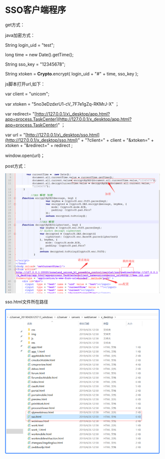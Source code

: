 # SSO客户端程序

get方式：

java加密方式：

String login\_uid = "test"; 

long time = new Date\(\).getTime\(\); 

String sso\_key = "12345678";

 String xtoken = **Crypto**.encrypt\( login\_uid + "\#" + time, sso\_key \);

js脚本打开url,如下：

var client = "unicom"; 

var xtoken = "5no3eDzdxrU1-cV\_7F7e1gZq-RKMrJ-X" ；

var redirect= "[http://127.0.0.1/x\_desktop/app.html?app=process.TaskCenter](http://127.0.0.1/x_desktop/app.html?app=process.TaskCenter)" ；

var url = "[http://127.0.0.1/x\_desktop/sso.html](http://127.0.0.1/x_desktop/sso.html)" + "?client=" + client + "&xtoken=" + xtoken + "&redirect=" + redirect ; 

window.open\(url\)；

post方式：

![](../../../.gitbook/assets/image%20%28106%29.png)

sso.html文件所在路径

![](../../../.gitbook/assets/image%20%28138%29.png)

